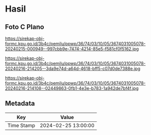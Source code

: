 # Hasil

## Foto C Plano

https://sirekap-obj-formc.kpu.go.id/3b4c/pemilu/ppwp/36/74/03/10/05/3674031005078-20240215-000949--997cbb9e-7474-4214-85e5-f581cf0f5162.jpg

https://sirekap-obj-formc.kpu.go.id/3b4c/pemilu/ppwp/36/74/03/10/05/3674031005078-20240216-214205--3da9e74d-a64d-4618-bff5-c07d0de7388e.jpg

https://sirekap-obj-formc.kpu.go.id/3b4c/pemilu/ppwp/36/74/03/10/05/3674031005078-20240216-214108--02449863-0fb1-4e3e-b783-1a942de7bf4f.jpg


## Metadata

| Key        | Value               |
| ---------- | ------------------- |
| Time Stamp | 2024-02-25 13:00:00 |



